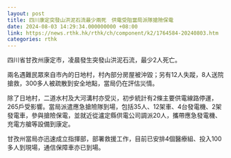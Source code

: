 ```yaml
---
layout: post
title: 四川康定突發山洪泥石流最少兩死　供電受阻當局派隊搶險保電
date: 2024-08-03 14:29:34.000000000 +08:00
link: https://news.rthk.hk/rthk/ch/component/k2/1764584-20240803.htm
categories: rthk
---
```


四川省甘孜州康定市，凌晨發生突發山洪泥石流，最少2人死亡。

兩名遇難民眾來自市內的日地村，村內部分房屋被沖毀；另有12人失蹤，8人送院搶救，300多人被疏散到安全地點，當局仍在評估災情。

除了日地村，二道水村及大河溝村亦受災，初步統計有2條主要供電線路停運，265戶受影響。當局派遣應急搶險隊到場，包括35人、12架車、4台發電機、2架發電車，參與搶險保電，並就近從瀘定縣供電公司調派20人，攜帶應急發電機、充電方艙等設備到康定。

甘孜州當局亦迅速成立指揮部，部署救援工作，目前已安排4個醫療組、投入100多人到現場，通信保障車亦已到場。

